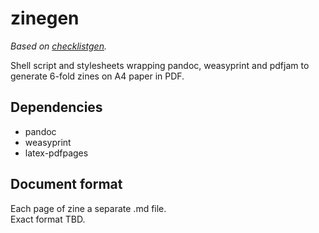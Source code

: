 # zinegen

*Based on [checklistgen](https://github.com/fonorobert/checklistgen).*

Shell script and stylesheets wrapping pandoc, weasyprint and pdfjam to generate 6-fold zines on A4 paper in PDF.

## Dependencies

- pandoc
- weasyprint
- latex-pdfpages


## Document format

Each page of zine a separate .md file.  
Exact format TBD.
